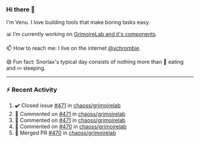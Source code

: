 ### Hi there 👋

I'm Venu. I love building tools that make boring tasks easy.

📊 I’m currently working on [GrimoireLab and it's components](https://chaoss.github.io/grimoirelab).

📫 How to reach me: I live on the internet [@vchrombie](https://www.google.co.in/search?q=vchrombie).

😄 Fun fact: Snorlax's typical day consists of nothing more than :doughnut: eating and :zzz: sleeping.

---

### :zap: Recent Activity

<!--RECENT_ACTIVITY:start-->
1. ✔️ Closed issue [#471](https://github.com/chaoss/grimoirelab/issues/471) in [chaoss/grimoirelab](https://github.com/chaoss/grimoirelab)
2. 💬 Commented on [#471](https://github.com/chaoss/grimoirelab/issues/471#issuecomment-1048093837) in [chaoss/grimoirelab](https://github.com/chaoss/grimoirelab)
3. 💬 Commented on [#471](https://github.com/chaoss/grimoirelab/issues/471#issuecomment-1048093512) in [chaoss/grimoirelab](https://github.com/chaoss/grimoirelab)
4. 💬 Commented on [#470](https://github.com/chaoss/grimoirelab/pull/470#issuecomment-1047570300) in [chaoss/grimoirelab](https://github.com/chaoss/grimoirelab)
5. 🎉 Merged PR [#470](https://github.com/chaoss/grimoirelab/pull/470) in [chaoss/grimoirelab](https://github.com/chaoss/grimoirelab)
<!--RECENT_ACTIVITY:end-->

<!--
**vchrombie/vchrombie** is a ✨ _special_ ✨ repository because its `README.md` (this file) appears on your GitHub profile.

Here are some ideas to get you started:

- 🔭 I’m currently working on ...
- 🌱 I’m currently learning ...
- 👯 I’m looking to collaborate on ...
- 🤔 I’m looking for help with ...
- 💬 Ask me about ...
- 📫 How to reach me: ...
- 😄 Pronouns: ...
- ⚡ Fun fact: ...
-->
